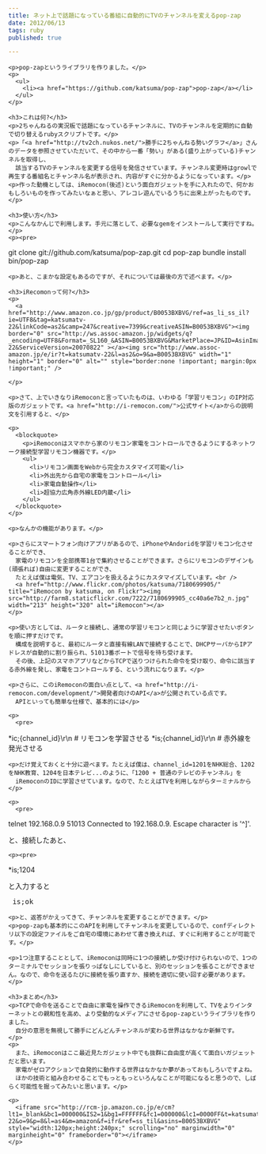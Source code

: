 ```yaml
---
title: ネット上で話題になっている番組に自動的にTVのチャンネルを変えるpop-zap
date: 2012/06/13
tags: ruby
published: true

---
```


    <p>pop-zapというライブラリを作りました。</p>
    <p>
      <ul>
        <li><a href="https://github.com/katsuma/pop-zap">pop-zap</a></li>
      </ul>
    </p>

    <h3>これは何?</h3>
    <p>2ちゃんねるの実況板で話題になっているチャンネルに、TVのチャンネルを定期的に自動で切り替えるrubyスクリプトです。</p>
    <p>「<a href="http://tv2ch.nukos.net/">勝手に2ちゃんねる勢いグラフ</a>」さんのデータを参照させていただいて、その中から一番「勢い」がある(盛り上がっている)チャンネルを取得し、
      該当するTVのチャンネルを変更する信号を発信させています。チャンネル変更時はgrowlで再生する番組名とチャンネル名が表示され、内容がすぐに分かるようになっています。</p>
    <p>作った動機としては、iRemocon(後述)という面白ガジェットを手に入れたので、何かおもしろいものを作ってみたいなぁと思い、アレコレ遊んでいるうちに出来上がったものです。</p>

    <h3>使い方</h3>
    <p>こんなかんじで利用します。手元に落として、必要なgemをインストールして実行ですね。</p>
    <p><pre>
git clone git://github.com/katsuma/pop-zap.git
cd pop-zap
bundle install
bin/pop-zap</pre></p>

    <p>あと、こまかな設定もあるのですが、それについては最後の方で述べます。</p>

    <h3>iRecomonって何?</h3>
    <p>
      <a href="http://www.amazon.co.jp/gp/product/B0053BXBVG/ref=as_li_ss_il?ie=UTF8&tag=katsumatv-22&linkCode=as2&camp=247&creative=7399&creativeASIN=B0053BXBVG"><img border="0" src="http://ws.assoc-amazon.jp/widgets/q?_encoding=UTF8&Format=_SL160_&ASIN=B0053BXBVG&MarketPlace=JP&ID=AsinImage&WS=1&tag=katsumatv-22&ServiceVersion=20070822" ></a><img src="http://www.assoc-amazon.jp/e/ir?t=katsumatv-22&l=as2&o=9&a=B0053BXBVG" width="1" height="1" border="0" alt="" style="border:none !important; margin:0px !important;" />

    </p>

    <p>さて、上でいきなりiRemoconと言っていたものは、いわゆる「学習リモコン」のIP対応版のガジェットです。<a href="http://i-remocon.com/">公式サイト</a>からの説明文を引用すると、</p>

    <p>
      <blockquote>
        <p>iRemoconはスマホから家のリモコン家電をコントロールできるようにするネットワーク接続型学習リモコン機器です。</p>
        <ul>
          <li>リモコン画面をWebから完全カスタマイズ可能</li>
          <li>外出先から自宅の家電をコントロール</li>
          <li>家電自動操作</li>
          <li>超協力広角赤外線LED内蔵</li>
        </ul>
      </blockquote>
    </p>

    <p>なんかの機能があります。</p>

    <p>さらにスマートフォン向けアプリがあるので、iPhoneやAndoridを学習リモコン化させることができ、
      家電のリモコンを全部携帯1台で集約させることができます。さらにリモコンのデザインも(頑張れば)自由に変更することができ、
      たとえば僕は電気、TV、エアコンを扱えるようにカスタマイズしています。<br />
      <a href="http://www.flickr.com/photos/katsuma/7180699905/" title="iRemocon by katsuma, on Flickr"><img src="http://farm8.staticflickr.com/7222/7180699905_cc40a6e7b2_n.jpg" width="213" height="320" alt="iRemocon"></a>
    </p>

    <p>使い方としては、ルータと接続し、通常の学習リモコンと同じように学習させたいボタンを順に押すだけです。
      構成を説明すると、最初にルータと直接有線LANで接続することで、DHCPサーバからIPアドレスが自動的に割り振られ、51013番ポートで信号を待ち受けます。
      その後、上記のスマホアプリなどからTCPで送りつけられた命令を受け取り、命令に該当する赤外線を発し、家電をコントロールする、という流れになります。</p>

    <p>さらに、このiRemoconの面白い点として、<a href="http://i-remocon.com/development/">開発者向けのAPI</a>が公開されている点です。
      APIといっても簡単な仕様で、基本的には</p>

    <p>
      <pre>
*ic;{channel_id}\r\n   # リモコンを学習させる
*is;{channel_id}\r\n   # 赤外線を発光させる</pre>
    </p>

    <p>だけ覚えておくと十分に遊べます。たとえば僕は、channel_id=1201をNHK総合、1202をNHK教育、1204を日本テレビ...のように、「1200 + 普通のテレビのチャンネル」を
      iRemoconのIDに学習させています。なので、たとえばTVを利用しながらターミナルから
    </p>

    <p>
      <pre>
telnet 192.168.0.9 51013
Connected to 192.168.0.9.
Escape character is '^]'. </pre>
    </p>
    <p>と、接続したあと、</p>

    <p><pre>
*is;1204</pre></p>
    <p>と入力すると</p>
    <p>
      <pre>
is;ok</pre>
</p>

    <p>と、返答がかえってきて、チャンネルを変更することができます。</p>
    <p>pop-zapも基本的にこのAPIを利用してチャンネルを変更しているので、confディレクトリ以下の設定ファイルをご自宅の環境にあわせて書き換えれば、すぐに利用することが可能です。</p>

    <p>1つ注意することとして、iRemoconは同時に1つの接続しか受け付けられないので、1つのターミナルでセッションを張りっぱなしにしていると、別のセッションを張ることができません。なので、命令を送るたびに接続を張り直すか、接続を適切に使い回す必要があります。</p>

    <h3>まとめ</h3>
    <p>TCPで命令を送ることで自由に家電を操作できるiRemoconを利用して、TVをよりインターネットとの親和性を高め、より受動的なメディアにさせるpop-zapというライブラリを作りました。
      自分の意思を無視して勝手にどんどんチャンネルが変わる世界はなかなか新鮮です。
    </p>
    <p>
      また、iRemoconはここ最近見たガジェット中でも抜群に自由度が高くて面白いガジェットだと思います。
      家電がゼロアクションで自発的に動作する世界はなかなか夢があっておもしろいですよね。
      ほかの技術と組み合わせることでもっともっといろんなことが可能になると思うので、しばらく可能性を掘ってみたいと思います。</p>

    <p>
      <iframe src="http://rcm-jp.amazon.co.jp/e/cm?lt1=_blank&bc1=000000&IS2=1&bg1=FFFFFF&fc1=000000&lc1=0000FF&t=katsumatv-22&o=9&p=8&l=as4&m=amazon&f=ifr&ref=ss_til&asins=B0053BXBVG" style="width:120px;height:240px;" scrolling="no" marginwidth="0" marginheight="0" frameborder="0"></iframe>
    </p>


